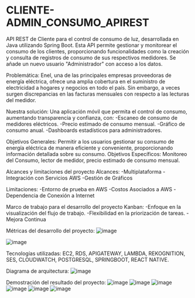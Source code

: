 # CLIENTE-ADMIN_CONSUMO_APIREST
API REST de Cliente para el control de consumo de luz, desarrollada en Java utilizando Spring Boot. Esta API permite gestionar y monitorear el consumo de los clientes, proporcionando funcionalidades como la creación y consulta de registros de consumo de sus respectivos medidores. Se añade un nuevo usuario "Administrador" con acceso a los datos.

Problemática: Enel, una de las principales empresas proveedoras de energía eléctrica, ofrece una amplia cobertura en el suministro de electricidad a hogares y negocios en todo el país. Sin embargo, a veces surgen discrepancias en las facturas mensuales con respecto a las lecturas del medidor.

Nuestra solución: Una aplicación móvil que permita el control de consumo, aumentando transparencia y confianza, con:
-Escaneo de consumo de medidores eléctricos.
-Precio estimado de consumo mensual.
-Gráfico de consumo anual.
-Dashboards estadísticos para administradores.

Objetivos Generales: Permitir a los usuarios gestionar su consumo de energía eléctrica de manera eficiente y conveniente, proporcionando información detallada sobre su consumo.
Objetivos Específicos: Monitoreo del Consumo, lector de medidor, precio estimado de consumo mensual. 

Alcances y limitaciones del proyecto
Alcances:
-Multiplataforma
-Integración con Servicios AWS
-Gestión de Gráficos

Limitaciones:
-Entorno de prueba en AWS
-Costos Asociados a AWS
-Dependencia de Conexión a Internet

Marco de trabajo para el desarrollo del proyecto
Kanban:
-Enfoque en la visualización del flujo de trabajo.
-Flexibilidad en la priorización de tareas.
-Mejora Continua

Métricas del desarrollo del proyecto:
![image](https://github.com/user-attachments/assets/e449f821-6027-4a39-a686-0b0026c7868e)

![image](https://github.com/user-attachments/assets/bcb16042-ca53-4d3f-b869-d140f74fcf1e)

Tecnologías utilizadas: EC2, RDS, APIGATEWAY, LAMBDA, REKOGNITION, SES, CLOUDWATCH, POSTGRESQL, SPRINGBOOT, REACT NATIVE.

Diagrama de arquitectura:
![image](https://github.com/user-attachments/assets/fd20cc1d-75b9-4dbe-b0d1-f5754467a42e)

Demostración del resultado del proyecto:
![image](https://github.com/user-attachments/assets/2a9510b8-3d56-40f7-a43f-31fcea4ef7a9)
![image](https://github.com/user-attachments/assets/a14fb5e5-c5bc-40c3-864d-212fe122cf8c)
![image](https://github.com/user-attachments/assets/05350a78-d487-49b0-9675-c51af3e0be4c)
![image](https://github.com/user-attachments/assets/c1aa3371-1ef6-4757-a92a-8d3735012524)
![image](https://github.com/user-attachments/assets/f44e320e-94b8-4cbf-a0de-a6567c73ad90)
![image](https://github.com/user-attachments/assets/d86503bd-8dbf-4f47-aff8-0f850f325a7e)



